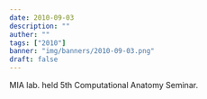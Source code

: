 ```yaml
---
date: 2010-09-03
description: ""
auther: ""
tags: ["2010"]
banner: "img/banners/2010-09-03.png"
draft: false
---
```

MIA lab. held 5th Computational Anatomy Seminar.
